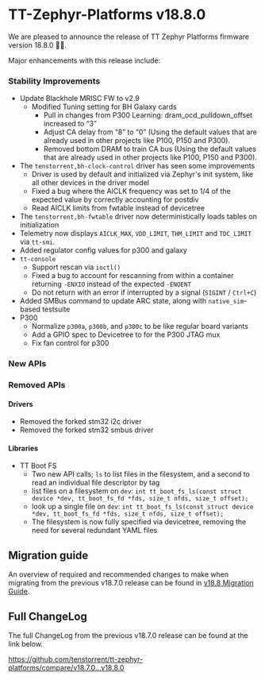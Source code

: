 # TT-Zephyr-Platforms v18.8.0

We are pleased to announce the release of TT Zephyr Platforms firmware version 18.8.0 🥳🎉.

Major enhancements with this release include:

[comment]: <> (H3 Performance Improvements, if applicable)
[comment]: <> (H3 New and Experimental Features, if applicable)
[comment]: <> (H3 External Project Collaboration Efforts, if applicable)

### Stability Improvements

* Update Blackhole MRISC FW to v2.9
  * Modified Tuning setting for BH Galaxy cards
    * Pull in changes from P300 Learning: dram_ocd_pulldown_offset increased to “3”
    * Adjust CA delay from “8” to “0” (Using the default values that are already used in other projects like P100, P150 and P300).
    * Removed bottom DRAM to train CA bus (Using the default values that are already used in other projects like P100, P150 and P300).
* The `tenstorrent,bh-clock-control` driver has seen some improvements
  * Driver is used by default and initialized via Zephyr's init system, like all other devices in the driver model
  * Fixed a bug where the AICLK frequency was set to 1/4 of the expected value by correctly accounting for postdiv
  * Read AICLK limits from fwtable instead of devicetree
* The `tenstorrent,bh-fwtable` driver now deterministically loads tables on initialization
* Telemetry now displays `AICLK_MAX`, `VDD_LIMIT`, `THM_LIMIT` and `TDC_LIMIT` via `tt-smi`.
* Added regulator config values for p300 and galaxy
* `tt-console`
  * Support rescan via `ioctl()`
  * Fixed a bug to account for rescanning from within a container returning `-ENXIO` instead of the expected `-ENOENT`
  * Do not return with an error if interrupted by a signal (`SIGINT` / `Ctrl+C`)
* Added SMBus command to update ARC state, along with `native_sim`-based testsuite
* P300
  * Normalize `p300a`, `p300b`, and `p300c` to be like regular board variants
  * Add a GPIO spec to Devicetree to for the P300 JTAG mux
  * Fix fan control for p300

[comment]: <> (H1 Security vulnerabilities fixed?)

[comment]: <> (H2 API Changes, if applicable)

### New APIs

[comment]: <> (UL PCIe)
[comment]: <> (UL DDR)
[comment]: <> (UL Ethernet)
[comment]: <> (UL Telemetry)
[comment]: <> (UL Debug / Developer Features)
[comment]: <> (UL Drivers)

### Removed APIs

#### Drivers

* Removed the forked stm32 i2c driver
* Removed the forked stm32 smbus driver

#### Libraries

* TT Boot FS
  * Two new API calls; `ls` to list files in the filesystem, and a second to read an individual file descriptor by tag
  * list files on a filesystem on `dev`: `int tt_boot_fs_ls(const struct device *dev, tt_boot_fs_fd *fds, size_t nfds, size_t offset);`
  * look up a single file on `dev`: `int tt_boot_fs_ls(const struct device *dev, tt_boot_fs_fd *fds, size_t nfds, size_t offset);`
  * The filesystem is now fully specified via devicetree, removing the need for several redundant YAML files

[comment]: <> (H2 New Samples, if applicable)

[comment]: <> (UL PCIe)
[comment]: <> (UL DDR)
[comment]: <> (UL Ethernet)
[comment]: <> (UL Telemetry)
[comment]: <> (UL Debug / Developer Features)
[comment]: <> (UL Drivers)
[comment]: <> (UL Libraries)

[comment]: <> (H2 Other Notable Changes, if applicable)

[comment]: <> (UL PCIe)
[comment]: <> (UL DDR)
[comment]: <> (UL Ethernet)
[comment]: <> (UL Telemetry)
[comment]: <> (UL Debug / Developer Features)
[comment]: <> (UL Drivers)
[comment]: <> (UL Libraries)

## Migration guide

An overview of required and recommended changes to make when migrating from the previous v18.7.0 release can be found in [v18.8 Migration Guide](https://github.com/tenstorrent/tt-zephyr-platforms/tree/main/doc/release/migration-guide-18.8.md).

## Full ChangeLog

The full ChangeLog from the previous v18.7.0 release can be found at the link below.

https://github.com/tenstorrent/tt-zephyr-platforms/compare/v18.7.0...v18.8.0
